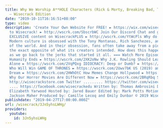 ```yaml
---
title: Why We Worship A**HOLE Characters (Rick & Morty, Breaking Bad, The Punisher)
  – Wisecrack Edition
date: "2019-10-11T16:16:51+08:00"
type: video
description: 'Create Your Own Website For FREE! ► https://wix.com/wisecrack Subscribe
  to Wisecrack! ► http://wscrk.com/SbscrbWC Join Our Discord Chat and get access to
  EXCLUSIVE content on WisecrackPLUS ► http://wscrk.com/YtWcPls Why do we love jerks?
  Modern culture is obsessed with the Tony Montanas, Rich Sanchezes, and Walter Whites
  of the world. And in their obsession, fans often take away from a piece of media
  the exact opposite of what its creators intended. How does this happen? Join us
  as we go back to the jerks that started it all. === Watch More Episodes! === How
  Humanity Ends ► https://wscrk.com/2XK2oNw Why J.K. Rowling Should Leave HARRY POTTER
  Alone ► https://wscrk.com/2VqPQxg IDIOCRACY: Deep or Dumb? ► https://wscrk.com/2Xn10QH
  Who Will Win GAME OF THRONES ► https://wscrk.com/2Uwv7bK US (2019) and the American
  Dream ► https://wscrk.com/2HWhOtC How Memes Change Hollywood ► https://wscrk.com/2ukigtr
  Why Our Horror Movies Are Different Now ► https://wscrk.com/2BRqRbq Store ...........
  http://wisecrackstore.com Twitter ......... https://twitter.com/wisecrack Facebook
  .... https://facebook.com/wisecrackedu Written by: Thomas Ambrosini Directed by:
  Elizabeth Yarwood Hosted by: Jared Bauer Edited by: Mark Potts Motion Graphics by:
  Jackson Maher Produced by: Camille Lecoq and Emily Dunbar © 2019 Wisecrack, Inc.'
publishdate: "2019-04-27T17:00:00.000Z"
url: /wisecrack/3Jn5yhsLWHg/
providers:
  youtube:
    id: 3Jn5yhsLWHg
---
```

